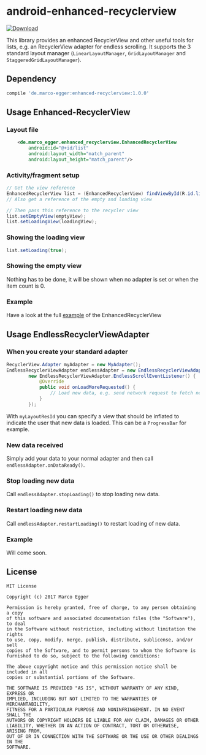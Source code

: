 # android-enhanced-recyclerview

[ ![Download](https://api.bintray.com/packages/marcoegger/android/enhanced-recyclerview/images/download.svg) ](https://bintray.com/marcoegger/android/enhanced-recyclerview/_latestVersion)

This library provides an enhanced RecyclerView and other useful tools for lists, e.g. an RecyclerView adapter for
endless scrolling. It supports the 3 standard layout manager (```LinearLayoutManager```, ```GridLayoutManager```
and ```StaggeredGridLayoutManager```).

## Dependency
```gradle
compile 'de.marco-egger:enhanced-recyclerview:1.0.0'
```

## Usage Enhanced-RecyclerView

### Layout file
```xml
    <de.marco_egger.enhanced_recyclerview.EnhancedRecyclerView
        android:id="@+id/list"
        android:layout_width="match_parent"
        android:layout_height="match_parent"/>
```

### Activity/fragment setup
```java
// Get the view reference
EnhancedRecyclerView list = (EnhancedRecyclerView) findViewById(R.id.list);
// Also get a reference of the empty and loading view

// Then pass this reference to the recycler view
list.setEmptyView(emptyView);
list.setLoadingView(loadingView);
```

### Showing the loading view
```java
list.setLoading(true);
```

### Showing the empty view
Nothing has to be done, it will be shown when no adapter is set or when the item count is 0.

### Example
Have a look at the full [example](https://github.com/marcoEgger/android-enhanced-recyclerview/tree/master/example-enhanced-recyclerview) of the EnhancedRecyclerView

## Usage EndlessRecyclerViewAdapter

### When you create your standard adapter
```java
RecyclerView.Adapter myAdapter = new MyAdapter();
EndlessRecyclerViewAdapter endlessAdapter = new EndlessRecyclerViewAdapter(myAdapter, myLayourResId
        new EndlessRecyclerViewAdapter.EndlessScrollEventListener() {
            @Override
            public void onLoadMoreRequested() {
                // Load new data, e.g. send network request to fetch next items
            }
        });
```
With ```myLayoutResId``` you can specify a view that should be inflated to indicate the user that new data is loaded.
This can be a ```ProgressBar``` for example.

### New data received
Simply add your data to your normal adapter and then call ```endlessAdapter.onDataReady()```.

### Stop loading new data
Call ```endlessAdapter.stopLoading()``` to stop loading new data.

### Restart loading new data
Call ```endlessAdapter.restartLoading()``` to restart loading of new data.

### Example
Will come soon.

## License

    MIT License

    Copyright (c) 2017 Marco Egger

    Permission is hereby granted, free of charge, to any person obtaining a copy
    of this software and associated documentation files (the "Software"), to deal
    in the Software without restriction, including without limitation the rights
    to use, copy, modify, merge, publish, distribute, sublicense, and/or sell
    copies of the Software, and to permit persons to whom the Software is
    furnished to do so, subject to the following conditions:

    The above copyright notice and this permission notice shall be included in all
    copies or substantial portions of the Software.

    THE SOFTWARE IS PROVIDED "AS IS", WITHOUT WARRANTY OF ANY KIND, EXPRESS OR
    IMPLIED, INCLUDING BUT NOT LIMITED TO THE WARRANTIES OF MERCHANTABILITY,
    FITNESS FOR A PARTICULAR PURPOSE AND NONINFRINGEMENT. IN NO EVENT SHALL THE
    AUTHORS OR COPYRIGHT HOLDERS BE LIABLE FOR ANY CLAIM, DAMAGES OR OTHER
    LIABILITY, WHETHER IN AN ACTION OF CONTRACT, TORT OR OTHERWISE, ARISING FROM,
    OUT OF OR IN CONNECTION WITH THE SOFTWARE OR THE USE OR OTHER DEALINGS IN THE
    SOFTWARE.
